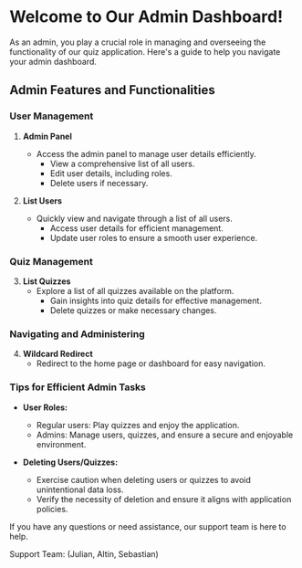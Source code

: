 # Welcome to Our Admin Dashboard!

As an admin, you play a crucial role in managing and overseeing the functionality of our quiz application.
Here's a guide to help you navigate your admin dashboard.

## Admin Features and Functionalities

### User Management

1. **Admin Panel**
    - Access the admin panel to manage user details efficiently.
        - View a comprehensive list of all users.
        - Edit user details, including roles.
        - Delete users if necessary.

2. **List Users**
    - Quickly view and navigate through a list of all users.
        - Access user details for efficient management.
        - Update user roles to ensure a smooth user experience.

### Quiz Management

3. **List Quizzes**
    - Explore a list of all quizzes available on the platform.
        - Gain insights into quiz details for effective management.
        - Delete quizzes or make necessary changes.

### Navigating and Administering

4. **Wildcard Redirect**
    - Redirect to the home page or dashboard for easy navigation.

### Tips for Efficient Admin Tasks

- **User Roles:**
    - Regular users: Play quizzes and enjoy the application.
    - Admins: Manage users, quizzes, and ensure a secure and enjoyable environment.

- **Deleting Users/Quizzes:**
    - Exercise caution when deleting users or quizzes to avoid unintentional data loss.
    - Verify the necessity of deletion and ensure it aligns with application policies.

If you have any questions or need assistance, our support team is here to help.

Support Team: (Julian, Altin, Sebastian)